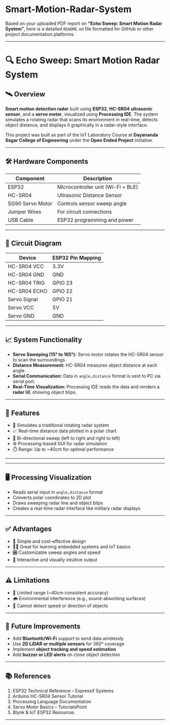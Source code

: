 # Smart-Motion-Radar-System
Based on your uploaded PDF report on **“Echo Sweep: Smart Motion Radar System”**, here is a detailed `README.md` file formatted for GitHub or other project documentation platforms.

---


# 🔍 Echo Sweep: Smart Motion Radar System

## 🛰️ Overview

**Smart motion detection radar** built using **ESP32**, **HC-SR04 ultrasonic sensor**, and a **servo motor**, visualized using **Processing IDE**. The system simulates a rotating radar that scans its environment in real-time, detects object distance, and displays it graphically in a radar-style interface.

This project was built as part of the IoT Laboratory Course at **Dayananda Sagar College of Engineering** under the **Open Ended Project** initiative.

---

## 🛠️ Hardware Components

| Component           | Description                             |
|---------------------|-----------------------------------------|
| ESP32               | Microcontroller unit (Wi-Fi + BLE)      |
| HC-SR04             | Ultrasonic Distance Sensor              |
| SG90 Servo Motor    | Controls sensor sweep angle             |
| Jumper Wires        | For circuit connections                 |
| USB Cable           | ESP32 programming and power             |

---

## 🧰 Circuit Diagram

| Device             | ESP32 Pin Mapping   |
|--------------------|---------------------|
| HC-SR04 VCC        | 3.3V                |
| HC-SR04 GND        | GND                 |
| HC-SR04 TRIG       | GPIO 23             |
| HC-SR04 ECHO       | GPIO 22             |
| Servo Signal       | GPIO 21             |
| Servo VCC          | 5V                  |
| Servo GND          | GND                 |

---

## 📈 System Functionality

- **Servo Sweeping (15° to 165°):** Servo motor rotates the HC-SR04 sensor to scan the surroundings.
- **Distance Measurement:** HC-SR04 measures object distance at each angle.
- **Serial Communication:** Data in `angle,distance` format is sent to PC via serial port.
- **Real-Time Visualization:** Processing IDE reads the data and renders a **radar UI**, showing object blips.

---

## 🧪 Features

- 📡 Simulates a traditional rotating radar system
- 📈 Real-time distance data plotted in a polar chart
- 🔁 Bi-directional sweep (left to right and right to left)
- ⚙️ Processing-based GUI for radar simulation
- ⏱️ Range: Up to ~40cm for optimal performance

---



---

## 🖥️ Processing Visualization

* Reads serial input in `angle,distance` format
* Converts polar coordinates to 2D plot
* Draws sweeping radar line and object blips
* Creates a real-time radar interface like military radar displays

---

## ✅ Advantages

* 🔧 Simple and cost-effective design
* 👨‍🏫 Great for learning embedded systems and IoT basics
* 🎛️ Customizable sweep angles and speed
* 🧠 Interactive and visually intuitive output

---

## ⚠️ Limitations

* 📏 Limited range (\~40cm consistent accuracy)
* 🌧️ Environmental interference (e.g., sound-absorbing surfaces)
* 🛑 Cannot detect speed or direction of objects

---

## 🔮 Future Improvements

* Add **Bluetooth/Wi-Fi** support to send data wirelessly
* Use **2D LiDAR or multiple sensors** for 360° coverage
* Implement **object tracking and speed estimation**
* Add **buzzer or LED alerts** on close object detection

---

## 📚 References

1. ESP32 Technical Reference – Espressif Systems
2. Arduino HC-SR04 Sensor Tutorial
3. Processing Language Documentation
4. Servo Motor Basics – TutorialsPoint
5. Blynk & IoT ESP32 Resources

---


